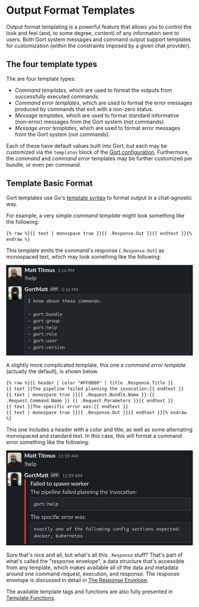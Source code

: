 # Output Format Templates

Output format templating is a powerful feature that allows you to control the look and feel (and, to some degree, content) of any information sent to users. Both Gort system messages and command output support templates for customization (within the constraints imposed by a given chat provider).

## The four template types

The are four template types:

* _Command templates_, which are used to format the outputs from successfully executed commands.
* _Command error templates_, which are used to format the error messages produced by commands that exit with a non-zero status.
* _Message templates_, which are used to format standard informative (non-error) messages from the Gort system (not commands).
* _Message error templates_, which are used to format error messages from the Gort system (not commands).

Each of these have default values built into Gort, but each may be customized via the `templates` block of the [Gort configuration](configuration.md). Furthermore, the _command_ and _command error_ templates may be further customized per bundle, or even per command. 

## Template Basic Format

Gort templates use Go's [template syntax](https://pkg.go.dev/text/template) to format output in a chat-agnostic way.

For example, a very simple _command template_ might look something like the following:

```
{% raw %}{{ text | monospace true }}{{ .Response.Out }}{{ endtext }}{% endraw %}
```

This template emits the command's response (`.Response.Out`) as monospaced text, which may look something like the following:

![Monospaced command output](images/command-mono.png "Monospaced command output")

A slightly more complicated template, this one a _command error template_ (actually the default), is shown below.

```
{% raw %}{{ header | color "#FF0000" | title .Response.Title }}
{{ text }}The pipeline failed planning the invocation:{{ endtext }}
{{ text | monospace true }}{{ .Request.Bundle.Name }}:{{ .Request.Command.Name }} {{ .Request.Parameters }}{{ endtext }}
{{ text }}The specific error was:{{ endtext }}
{{ text | monospace true }}{{ .Response.Out }}{{ endtext }}{% endraw %}
```

This one includes a header with a color and title, as well as some alternating monospaced and standard text. In this case, this will format a command error something like the following:

![Pretty command error message](images/command-formatted.png "Pretty command error message")

Sure that's nice and all, but what's all this `.Response` stuff? That's part of what's called the "response envelope", a data structure that's accessible from any template, which makes available all of the data and metadata around one command request, execution, and response. The response envelope is discussed in detail in [The Response Envelope](templates-response-envelope.md).

The available template tags and functions are also fully presented in [Template Functions](templates-functions.md).
